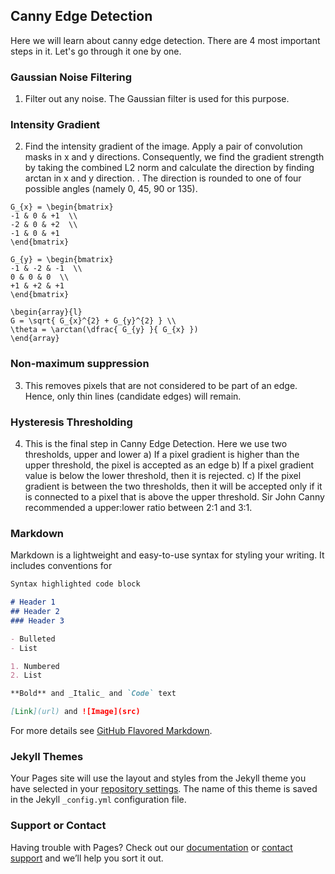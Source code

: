 ## Canny Edge Detection 

Here we will learn about canny edge detection. There are 4 most important steps in it. Let's go through it one by one.

### Gaussian Noise Filtering

1. Filter out any noise. The Gaussian filter is used for this purpose. 

### Intensity Gradient

2. Find the intensity gradient of the image. Apply a pair of convolution masks in x and y directions. Consequently, we find the gradient strength by taking the combined L2 norm and calculate the direction by finding arctan in x and y direction. .
The direction is rounded to one of four possible angles (namely 0, 45, 90 or 135).

```
G_{x} = \begin{bmatrix}
-1 & 0 & +1  \\
-2 & 0 & +2  \\
-1 & 0 & +1
\end{bmatrix}

G_{y} = \begin{bmatrix}
-1 & -2 & -1  \\
0 & 0 & 0  \\
+1 & +2 & +1
\end{bmatrix}
```


```
\begin{array}{l}
G = \sqrt{ G_{x}^{2} + G_{y}^{2} } \\
\theta = \arctan(\dfrac{ G_{y} }{ G_{x} })
\end{array}
```

### Non-maximum suppression

3. This removes pixels that are not considered to be part of an edge. Hence, only thin lines (candidate edges) will remain.
### Hysteresis Thresholding
4. This is the final step in Canny Edge Detection. Here we use two thresholds, upper and lower
   a) If a pixel gradient is higher than the upper threshold, the pixel is accepted as an edge
   b) If a pixel gradient value is below the lower threshold, then it is rejected.
   c) If the pixel gradient is between the two thresholds, then it will be accepted only if it is connected to a pixel that is above the upper threshold. Sir John Canny recommended a upper:lower ratio between 2:1 and 3:1.

### Markdown

Markdown is a lightweight and easy-to-use syntax for styling your writing. It includes conventions for

```markdown
Syntax highlighted code block

# Header 1
## Header 2
### Header 3

- Bulleted
- List

1. Numbered
2. List

**Bold** and _Italic_ and `Code` text

[Link](url) and ![Image](src)
```

For more details see [GitHub Flavored Markdown](https://guides.github.com/features/mastering-markdown/).

### Jekyll Themes

Your Pages site will use the layout and styles from the Jekyll theme you have selected in your [repository settings](https://github.com/ankita-kalra/computer-vision-spells/settings). The name of this theme is saved in the Jekyll `_config.yml` configuration file.

### Support or Contact

Having trouble with Pages? Check out our [documentation](https://help.github.com/categories/github-pages-basics/) or [contact support](https://github.com/contact) and we’ll help you sort it out.
